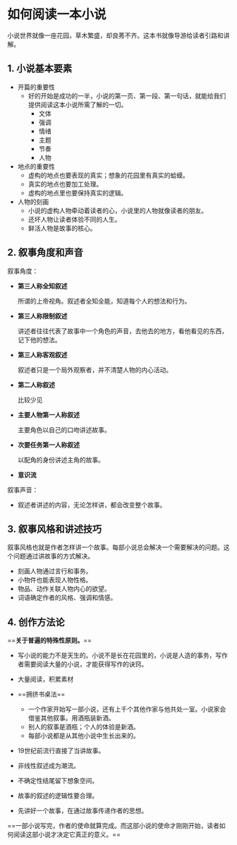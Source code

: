 # 如何阅读一本小说

小说世界就像一座花园，草木繁盛，却良莠不齐。这本书就像导游给读者引路和讲解。

## 1. 小说基本要素

* 开篇的重要性
  * 好的开始是成功的一半，小说的第一页、第一段、第一句话，就能给我们提供阅读这本小说所需了解的一切。
    * 文体
    * 强调
    * 情绪
    * 主题
    * 节奏
    * 人物
* 地点的重要性
  * 虚构的地点也要表现的真实；想象的花园里有真实的蛤蟆。
  * 真实的地点也要加工处理。
  * 虚构的地点里也要保持真实的逻辑。
* 人物的刻画
  * 小说的虚构人物牵动着读者的心，小说里的人物就像读者的朋友。
  * 还坏人物让读者体验不同的人生。
  * 鲜活人物是故事的核心。

## 2. 叙事角度和声音

叙事角度：

* **第三人称全知叙述**

  所谓的上帝视角。叙述者全知全能，知道每个人的想法和行为。

* **第三人称限制叙述**

  讲述者往往代表了故事中一个角色的声音，去他去的地方，看他看见的东西，记下他的想法。

* **第三人称客观叙述**

  叙述者只是一个局外观察者，并不清楚人物的内心活动。

* **第二人称叙述**

  比较少见

* **主要人物第一人称叙述**

  主要角色以自己的口吻讲述故事。

* **次要任务第一人称叙述**

  以配角的身份讲述主角的故事。

* **意识流**

叙事声音：

* 叙述者讲述的内容，无论怎样讲，都会改变整个故事。

## 3. 叙事风格和讲述技巧

叙事风格也就是作者怎样讲一个故事。每部小说总会解决一个需要解决的问题。这个问题通过讲故事的方式解决。

* 刻画人物通过言行和事务。
* 小物件也能表现人物性格。
* 物品、动作关联人物内心的欲望。
* 词语确定作者的风格、强调和情感。

## 4. 创作方法论

==**关于普遍的特殊性原则。**==

* 写小说的能力不是天生的。小说不是长在花园里的，小说是人造的事务，写作者需要阅读大量的小说，才能获得写作的诀窍。

* 大量阅读，积累素材
* ==拥挤书桌法==
  * 一个作家开始写一部小说，还有上千个其他作家与他共处一室。小说家会借鉴其他叙事。用酒瓶装新酒。
  * 别人的叙事是酒瓶；个人的体验是新酒。
  * 每部小说都是从其他小说中生长出来的。
* 19世纪前流行直接了当讲故事。
* 非线性叙述成为潮流。
* 不确定性结尾留下想象空间。
* 故事的叙述的逻辑性要合理。
* 先讲好一个故事，在通过故事传递作者的思想。

==一部小说写完，作者的使命就算完成。而这部小说的使命才刚刚开始，读者如何阅读这部小说才决定它真正的意义。==